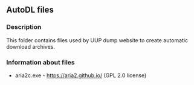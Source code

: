 AutoDL files
------------

### Description
This folder contains files used by UUP dump website to create automatic
download archives.

### Information about files
  * aria2c.exe - https://aria2.github.io/ (GPL 2.0 license)
